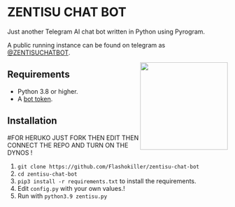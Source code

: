 # ZENTISU CHAT BOT
Just another Telegram AI chat bot written in Python using Pyrogram.

A public running instance can be found on telegram as [@ZENTISUCHATBOT](https://t.me/ZENTISUCHATBOT).

<img src="https://telegra.ph/file/0ef0afcdc2ca84e0ac2c4.jpg" width="200" align="right">

## Requirements

- Python 3.8 or higher.
- A [bot token](//t.me/botfather).


## Installation

#FOR HERUKO JUST FORK THEN EDIT THEN CONNECT THE REPO AND TURN ON THE DYNOS !

1. `git clone https://github.com/Flashokiller/zentisu-chat-bot`
2. `cd zentisu-chat-bot`
3. `pip3 install -r requirements.txt` to install the requirements.
4. Edit `config.py` with your own values.!
5. Run with `python3.9 zentisu.py`

